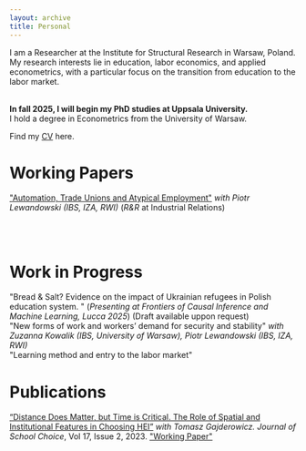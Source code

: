 ```yaml
---
layout: archive
title: Personal
---
```


I am a Researcher at the Institute for Structural Research in Warsaw, Poland. My research interests lie in education, labor economics, and applied econometrics, with a particular focus on the transition from education to the labor market.

<br/>
<b>In fall 2025, I will begin my PhD studies at Uppsala University.</b>

<br/>
I hold a degree in Econometrics from the University of Warsaw.

Find my <a href="/files/CV_Szymczak.pdf">CV</a> here. 

 
# Working Papers

["Automation, Trade Unions and
Atypical Employment"](https://ibs.org.pl/wp-content/uploads/2024/09/Automation_AtypicalEmployment_IBS_WP_022024.pdf) _with Piotr Lewandowski (IBS, IZA, RWI)_ (_R&R_ at Industrial Relations)

<br/><br/>
# Work in Progress
"Bread & Salt? Evidence on the impact of Ukrainian refugees in Polish education system.
" (_Presenting at Frontiers of Causal Inference and Machine Learning, Lucca 2025_) (Draft available uppon request) 
<br/>
"New forms of work and workers’ demand for security and stability" _with Zuzanna Kowalik (IBS, University of Warsaw), Piotr Lewandowski (IBS, IZA, RWI)_
<br/>
"Learning method and entry to the labor market"

# Publications

[“Distance Does Matter, but Time is Critical. The Role of Spatial and Institutional Features in Choosing HEI”](https://www.tandfonline.com/doi/full/10.1080/15582159.2022.2162129?scroll=top&needAccess=true) _with Tomasz Gajderowicz. Journal of School Choice_, Vol 17, Issue 2, 2023. <a href="/publications/docs/X.pdf">"Working Paper"</a> 

<br/><br/>



